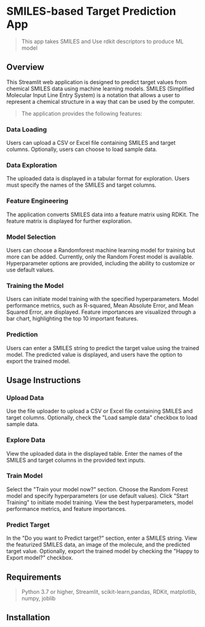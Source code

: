 # SMILES-based Target Prediction App

> This app takes SMILES and Use rdkit descriptors to produce ML model

## Overview

This Streamlit web application is designed to predict target values from chemical SMILES data using machine learning models. SMILES (Simplified Molecular Input Line Entry System) is a notation that allows a user to represent a chemical structure in a way that can be used by the computer.

>The application provides the following features:

### Data Loading

Users can upload a CSV or Excel file containing SMILES and target columns.
Optionally, users can choose to load sample data.

### Data Exploration

The uploaded data is displayed in a tabular format for exploration. Users must specify the names of the SMILES and target columns.

### Feature Engineering

The application converts SMILES data into a feature matrix using RDKit. The feature matrix is displayed for further exploration.

### Model Selection

Users can choose a Randomforest machine learning model for training but more can be added. Currently, only the Random Forest model is available. Hyperparameter options are provided, including the ability to customize or use default values.

### Training the Model

Users can initiate model training with the specified hyperparameters. Model performance metrics, such as R-squared, Mean Absolute Error, and Mean Squared Error, are displayed.
Feature importances are visualized through a bar chart, highlighting the top 10 important features.

### Prediction

Users can enter a SMILES string to predict the target value using the trained model. The predicted value is displayed, and users have the option to export the trained model.

## Usage Instructions

### Upload Data

Use the file uploader to upload a CSV or Excel file containing SMILES and target columns. Optionally, check the "Load sample data" checkbox to load sample data.

### Explore Data

View the uploaded data in the displayed table.
Enter the names of the SMILES and target columns in the provided text inputs.

### Train Model

Select the "Train your model now?" section.
Choose the Random Forest model and specify hyperparameters (or use default values). Click "Start Training" to initiate model training. View the best hyperparameters, model performance metrics, and feature importances.

### Predict Target

In the "Do you want to Predict target?" section, enter a SMILES string. View the featurized SMILES data, an image of the molecule, and the predicted target value. Optionally, export the trained model by checking the "Happy to Export model?" checkbox.

## Requirements
> Python 3.7 or higher, Streamlit, scikit-learn,pandas, RDKit, matplotlib, numpy, joblib

## Installation

